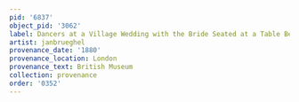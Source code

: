 ```yaml
---
pid: '6837'
object_pid: '3062'
label: Dancers at a Village Wedding with the Bride Seated at a Table Beyond
artist: janbrueghel
provenance_date: '1880'
provenance_location: London
provenance_text: British Museum
collection: provenance
order: '0352'
---
```

